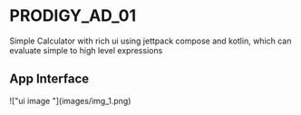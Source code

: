 <h1>PRODIGY_AD_01</h1>
<p1>Simple Calculator with rich ui using jettpack compose and kotlin, which can evaluate simple to high level expressions</p1>

<h2>App Interface</h2>
!["ui image "](images/img_1.png)
